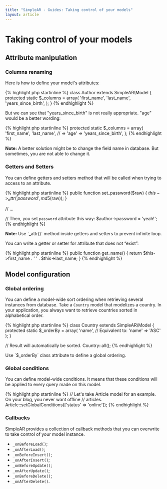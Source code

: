 ```yaml
---
title: "SimpleAR - Guides: Taking control of your models"
layout: article
---
```


# Taking control of your models

## Attribute manipulation

### Columns renaming

Here is how to define your model's attributes:

{% highlight php startinline %}
class Author extends SimpleAR\Model
{
    protected static $_columns = array(
        'first_name',
        'last_name',
        'years_since_birth',
    );
}
{% endhighlight %}

But we can see that "years_since_birth" is not really appropriate. "age" would
be a better wording:

{% highlight php startinline %}
    protected static $_columns = array(
        'first_name',
        'last_name',
        // <attribute name> => <column name>
        'age' => 'years_since_birth',
    );
{% endhighlight %}

<p class="alert alert-warning">
    <strong>Note:</strong> A better solution might be to change the field name
    in database. But sometimes, you are not able to change it.
</p>

### Getters and Setters

You can define getters and setters method that will be called when trying to
access to an attribute.

{% highlight php startinline %}
public function set_password($raw)
{
    $this->_attr('password', md5($raw));
}

// ...

// Then, you set `password` attribute this way:
$author->password = 'yeah!';
{% endhighlight %}

<p class="alert alert-warning">
    <strong>Note:</strong> Use `_attr()` method inside getters and setters to
    prevent infinite loop.
</p>

You can write a getter or setter for attribute that does not “exist”:

{% highlight php startinline %}
public function get_name()
{
    return $this->first_name . ' ' . $this->last_name;
}
{% endhighlight %}

## Model configuration

### Global ordering

You can define a model-wide sort ordering when retrieving several instances from
database. Take a `Country` model that modelizes a country. In your application,
you always want to retrieve countries sorted in alphabetical order.

{% highlight php startinline %}
class Country extends SimpleAR\Model
{
    protected static $_orderBy = array(
        'name', // Equivalent to: 'name' => 'ASC'
    );
}

// Result will automatically be sorted.
Country::all();
{% endhighlight %}

<p class="alert alert-info">
Use  `$_orderBy` class attribute to define a global ordering.
</p>

### Global conditions

You can define model-wide conditions. It means that these conditions will be
applied to every query made on this model.

{% highlight php startinline %}
// Let's take Article model for an example. On your blog, you never want offline
// articles.
Article::setGlobalConditions(['status' => 'online']);
{% endhighlight %}


### Callbacks

SimpleAR provides a collection of callback methods that you can overwrite to
take control of your model instance.

* `_onBeforeLoad()`;
* `_onAfterLoad()`;
* `_onBeforeInsert()`;
* `_onAfterInsert()`;
* `_onBeforeUpdate()`;
* `_onAfterUpdate()`;
* `_onBeforeDelete()`;
* `_onAfterDelete()`.
